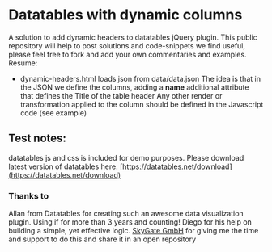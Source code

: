 # Datatables with dynamic columns

A solution to add dynamic headers to datatables jQuery plugin.
This public repository will help to post solutions and code-snippets we find useful, please feel free to fork and add your own commentaries and examples.
Resume:

  - dynamic-headers.html  loads json from data/data.json 
    The idea is that in the JSON we define the columns, adding a **name** additional attribute that defines the Title of the table header
    Any other render or transformation applied to the column should be defined in the Javascript code (see example)

## Test notes:

datatables js and css is included for demo purposes. Please download latest version of datatables here:
[https://datatables.net/download](https://datatables.net/download)

### Thanks to 

Allan from Datatables for creating such an awesome data visualization plugin. Using if for more than 3 years and counting!
Diego for his help on building a simple, yet effective logic.
[SkyGate GmbH](https://www.skygate.de) for giving me the time and support to do this and share it in an open repository
